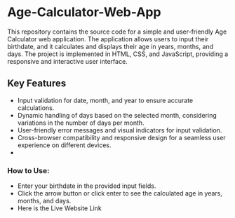 # Age-Calculator-Web-App
This repository contains the source code for a simple and user-friendly Age Calculator web application. The application allows users to input their birthdate, and it calculates and displays their age in years, months, and days. The project is implemented in HTML, CSS, and JavaScript, providing a responsive and interactive user interface.

## Key Features 
- Input validation for date, month, and year to ensure accurate calculations.
- Dynamic handling of days based on the selected month, considering variations in the number of days per month.
- User-friendly error messages and visual indicators for input validation.
- Cross-browser compatibility and responsive design for a seamless user experience on different devices.
- 
### How to Use:

- Enter your birthdate in the provided input fields.
- Click the arrow button or click enter to see the calculated age in years, months, and days.
- Here is the Live Website Link
